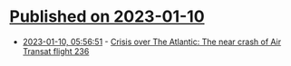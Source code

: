 # [Published on 2023-01-10](index.md)

* [2023-01-10, 05:56:51](https://news.ycombinator.com/item?id=34321056) - [Crisis over The Atlantic: The near crash of Air Transat flight 236](https://admiralcloudberg.medium.com/crisis-over-the-atlantic-the-near-crash-of-air-transat-flight-236-671d3a0c4b04)
